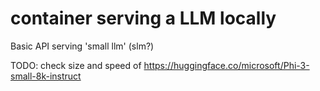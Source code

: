 # container serving a LLM locally
Basic API serving 'small llm' (slm?)

TODO: check size and speed of 
https://huggingface.co/microsoft/Phi-3-small-8k-instruct




